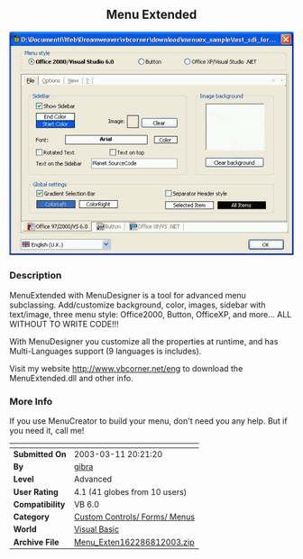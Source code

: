 ﻿<div align="center">

## Menu Extended

<img src="PIC200382141165298.gif">
</div>

### Description

MenuExtended with MenuDesigner is a tool for advanced menu subclassing. Add/customize background, color, images, sidebar with text/image, three menu style: Office2000, Button, OfficeXP, and more... ALL WITHOUT TO WRITE CODE!!!

With MenuDesigner you customize all the properties at runtime, and has Multi-Languages support (9 languages is includes).

Visit my website http://www.vbcorner.net/eng to download the MenuExtended.dll and other info.
 
### More Info
 
If you use MenuCreator to build your menu, don't need you any help. But if you need it, call me!


<span>             |<span>
---                |---
**Submitted On**   |2003-03-11 20:21:20
**By**             |[gibra](https://github.com/Planet-Source-Code/PSCIndex/blob/master/ByAuthor/gibra.md)
**Level**          |Advanced
**User Rating**    |4.1 (41 globes from 10 users)
**Compatibility**  |VB 6\.0
**Category**       |[Custom Controls/ Forms/  Menus](https://github.com/Planet-Source-Code/PSCIndex/blob/master/ByCategory/custom-controls-forms-menus__1-4.md)
**World**          |[Visual Basic](https://github.com/Planet-Source-Code/PSCIndex/blob/master/ByWorld/visual-basic.md)
**Archive File**   |[Menu\_Exten162286812003\.zip](https://github.com/Planet-Source-Code/gibra-menu-extended__1-47319/archive/master.zip)








